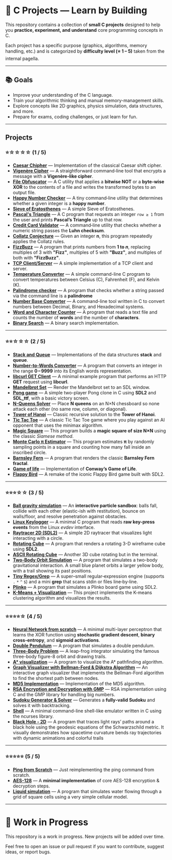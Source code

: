 # 🧠 C Projects — Learn by Building

This repository contains a collection of **small C projects** designed to help you **practice, experiment, and understand** core programming concepts in C.

Each project has a specific purpose (graphics, algorithms, memory handling, etc.) and is categorized by **difficulty level (⭐ 1 – 5)** taken from the internal pagella.

---

## 📚 Goals

- Improve your understanding of the C language.  
- Train your algorithmic thinking and manual memory-management skills.  
- Explore concepts like 2D graphics, physics simulation, data structures, and more.  
- Prepare for exams, coding challenges, or just learn for fun.  

---

## Projects

### ⭐☆☆☆☆ (1 / 5)

- **[Caesar Chipher](./project/caesar%20chiper/)** — Implementation of the classical Caesar shift cipher.
- **[Vigenère Cipher](./project/vigenere/)** — A straightforward command‑line tool that encrypts a message with a **Vigenère‑like cipher**.
- **[File Obfuscator](./project/file_obfuscator/)** — A C utility that applies a **bitwise NOT** or a **byte-wise XOR** to the contents of a file and writes the transformed bytes to an output file.  
- **[Happy Number Checker](./project/happy_numbers/)** — A tiny command‑line utility that determines whether a given integer is a **happy number**.
- **[Sieve of Eratosthenes](./project/sieve_of_eratosthenes/)** — A simple Sieve of Eratosthenes.
- **[Pascal's Triangle](./project/pascal_triangle/)** — A C program that requests an integer `row ≥ 1` from the user and prints **Pascal’s Triangle** up to that row.
- **[Credit Card Validator](./project/credit_card_validator/)** — A command‑line utility that checks whether a numeric string passes the **Luhn checksum**.
- **[Collatz Conjecture](./project/collatz_conjecture/)** — Given an integer **n**, this program repeatedly applies the Collatz rules.
- **[FizzBuzz](./project/fizzbuzz/)** — A program that prints numbers from **1 to *n***, replacing multiples of 3 with **"Fizz"**, multiples of 5 with **"Buzz"**, and multiples of both with **"FizzBuzz"**.
- **[TCP Client/Server](./project/tcp_client_server/)** — A simple implementation of a TCP client and server.
- **[Temperature Converter](./project/temperature_converter/)** — A simple command-line C program to convert temperatures between Celsius (C), Fahrenheit (F), and Kelvin (K).
- **[Palindrome checker](./project/palindrome_checker/)** — A program that checks whether a string passed via the command line is a **palindrome**
- **[Number Base Converter](./project/base_converter/)** — A command-line tool written in C to convert numbers between Decimal, Binary, and Hexadecimal systems.
- **[Word and Character Counter](./project/word_counter/)** — A program that reads a text file and counts the number of **words** and the number of **characters**.
- **[Binary Search](./project/binary_search/)** — A binary search implementation.

---

### ⭐⭐☆☆☆ (2 / 5)

- **[Stack and Queue](./project/queue_stack/)** — Implementations of the data structures **stack** and **queue**.
- **[Number‑to‑Words Converter](./project/number_names/)** — A program that converts an integer in the range **0 – 9999** into its English words representation.
- **[libcurl GET Client](./project/curl/)** — A minimal example program that performs an HTTP **GET** request using **libcurl**.  
- **[Mandelbrot Set](./project/mandelbrot_set/)** — Render the Mandelbrot set to an SDL window.  
- **[Pong game](./project/pong_game/)** — A simple two-player Pong clone in C using **SDL2** and **SDL\_ttf**, with a basic victory screen.  
- **[N-Queens Solver](./project/8_queens/)** — Place **N queens** on an N×N chessboard so none attack each other (no same row, column, or diagonal).
- **[Tower of Hanoi](./project/hanoi/)** — Classic recursive solution to the **Tower of Hanoi**.
- **[Tic Tac Toe](./project/tictactoe/)** — A classic Tic Tac Toe game where you play against an AI opponent that uses the minimax algorithm.
- **[Magic Square](./project/magic_square/)** — This program builds a **magic square of size N×N** using the classic *Siamese method*.
- **[Monte Carlo π Estimator](./project/pi_estimation/)** — This program estimates **π** by randomly sampling points in a square and counting how many fall inside an inscribed circle.
- **[Barnsley Fern](./project/barnsley_fern/)** — A program that renders the classic **Barnsley Fern fractal**.
- **[Game of life](./project/game_of_life/)** — Implementation of **Conway’s Game of Life**.
- **[Flappy Bird](./project/flappy_bird/)** — A remake of the iconic Flappy Bird game built with SDL2.

---

### ⭐⭐⭐☆☆ (3 / 5)

- **[Ball gravity simulation](./project/ball_gravity_simulation/)** — An **interactive particle sandbox**: balls fall, collide with each other (elastic-ish with restitution), bounce on walls/floor, and resolve penetration against obstacles.
- **[Linux Keylogger](./project/linux_keylogger/)** — A minimal C program that reads **raw key-press events** from the Linux *evdev* interface.
- **[Raytracer 2D (SDL2)](./project/raytracing/)** — A simple 2D raytracer that visualizes light interacting with a circle.
- **[Rotating Cube](./project/cube/)** — A program that renders a rotating 3-D wireframe cube using **SDL2**.
- **[ASCII Rotating Cube](./project/terminal_cube/)** — Another 3D cube rotating but in the terminal.  
- **[Two-Body Orbit Simulation](./project/orbiting_planets/)** — A program that simulates a two-body gravitational interaction. A small blue planet orbits a larger yellow body, with a trail showing its past positions.
- **[Tiny Regex/Grep](./project/regex/)** — A super–small regular‑expression engine (supports `.` `*` `^` `$`) and a mini **grep** that scans stdin or files line‑by‑line.
- **[Plinko](./project/plinko/)** — A program that simulates a Plinko board game using SDL2.
- **[K-Means + Visualization](./project/kmeans/)** — This project implements the K-means clustering algorithm and visualizes the results.

---

### ⭐⭐⭐⭐☆ (4 / 5)

- **[Neural Network from scratch](./project/neural_network/)** — A minimal multi-layer perceptron that learns the XOR function using **stochastic gradient descent**, **binary cross-entropy**, and **sigmoid activations**.
- **[Double Pendulum](./project/double_pendulum/)** — A program that simulates a double pendulum.
- **[Three-Body Problem](./project/3_body_problem/)** — A leap-frog integrator simulating the famous three-body figure-8 orbit and drawing trails.
- **[A* visualization](./project/a_star_visualization/)** — A program to visualize the A* pathfinding algorithm.
- **[Graph Visualizer with Bellman-Ford & Dijkstra Algorithm](./project/graph_visualizer/)** — An interactive graph visualizer that implements the Bellman-Ford algorithm to find the shortest path between nodes.
- **[MD5 Implementation](./project/md5/)** — Implementation of the MD5 algorithm.  
- **[RSA Encryption and Decryption with GMP](./project/rsa/)** — RSA implementation using C and the GMP library for handling big numbers.  
- **[Sudoku Generator & Solver](./project/sudoku/)** — Generates a **fully‑valid Sudoku** and solves it with backtracking.
- **[Shell](./project/shell/)** — A minimal command-line shell-like emulator written in C using the ncurses library.
- **[Black Hole - 2D](./project/shell/)** — A program that traces light rays’ paths around a black hole using the geodesic equations of the Schwarzschild metric. It visually demonstrates how spacetime curvature bends ray trajectories with dynamic animations and colorful trails

---

### ⭐⭐⭐⭐⭐ (5 / 5)

- **[Ping from Scratch](./project/ping_from_scratch/)** — Just reimplementing the ping command from scratch.
- **[AES-128](./project/aes/)** — A **minimal implementation** of core AES-128 encryption & decryption steps.
- **[Liquid simulation](./project/liquid%20simulation/)** — A program that simulates water flowing through a grid of square cells using a very simple cellular model.  

---

# 🚧 Work in Progress

This repository is a work in progress. New projects will be added over time.

Feel free to open an issue or pull request if you want to contribute, suggest ideas, or report bugs.